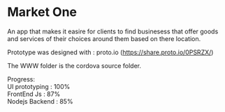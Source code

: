 # Market One

An app that makes it easire for clients to find businesess that offer goods and services of their choices around them based on there location.

Prototype was designed with : proto.io (https://share.proto.io/0PSRZX/)

The WWW folder is the cordova source folder.

Progress:  
   UI prototyping : 100%  
   FrontEnd Js : 87%  
   Nodejs Backend : 85%  
